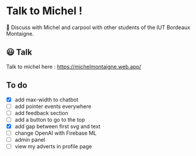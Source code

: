 # Talk to Michel ! 

🚗 Discuss with Michel and carpool with other students of the IUT Bordeaux Montaigne. 

## 😃 Talk 

Talk to michel here : https://michelmontaigne.web.app/

## To do

- [x] add max-width to chatbot
- [ ] add pointer events everywhere
- [ ] add feedback section
- [ ] add a button to go to the top
- [x] add gap between first svg and text
- [ ] change OpenAI with Firebase ML
- [ ] admin panel
- [ ] view my adverts in profile page
<!--- [ ] delete outdated adverts https://github.com/firebase/functions-samples/blob/main/delete-old-child-nodes/functions/index.js


